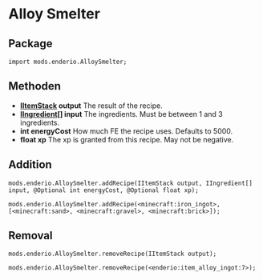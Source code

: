 # Alloy Smelter

## Package
`import mods.enderio.AlloySmelter;`

## Methoden

- **[IItemStack](/Vanilla/Items/IItemStack/) output** The result of the recipe.
- **[IIngredient](/Vanilla/Variable_Types/IIngredient/)[] input** The ingredients. Must be between 1 and 3 ingredients.
- **int energyCost** How much FE the recipe uses. Defaults to 5000.
- **float xp** The xp is granted from this recipe. May not be negative.

## Addition
```zenscript
mods.enderio.AlloySmelter.addRecipe(IItemStack output, IIngredient[] input, @Optional int energyCost, @Optional float xp);

mods.enderio.AlloySmelter.addRecipe(<minecraft:iron_ingot>, [<minecraft:sand>, <minecraft:gravel>, <minecraft:brick>]);
```

## Removal

```zenscript
mods.enderio.AlloySmelter.removeRecipe(IItemStack output);

mods.enderio.AlloySmelter.removeRecipe(<enderio:item_alloy_ingot:7>);
```
